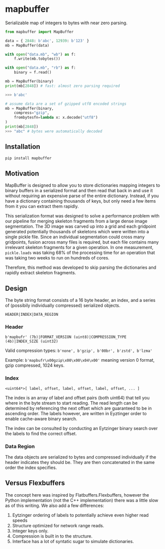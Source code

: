 # mapbuffer

Serializable map of integers to bytes with near zero parsing.

```python
from mapbuffer import MapBuffer

data = { 2848: b'abc', 12939: b'123' }
mb = MapBuffer(data)

with open("data.mb", "wb") as f:
    f.write(mb.tobytes())

with open("data.mb", "rb") as f:
    binary = f.read()

mb = MapBuffer(binary)
print(mb[2848]) # fast: almost zero parsing required

>>> b'abc'

# assume data are a set of gzipped utf8 encoded strings
mb = MapBuffer(binary, 
    compress="gzip",
    frombytesfn=lambda x: x.decode("utf8")
)
print(mb[2848])
>>> "abc" # bytes were automatically decoded
```

## Installation

```bash
pip install mapbuffer
```

## Motivation

MapBuffer is designed to allow you to store dictionaries mapping integers to binary buffers in a serialized format and then read that back in and use it without requiring an expensive parse of the entire dictionary. Instead, if you have a dictionary containing thousands of keys, but only need a few items from it you can extract them rapidly.  

This serialization format was designed to solve a performance problem with our pipeline for merging skeleton fragments from a large dense image segmentation. The 3D image was carved up into a grid and each gridpoint generated potentially thousands of skeletons which were written into a single pickle file. Since an individual segmentation could cross many gridpoints, fusion across many files is required, but each file contains many irrelevant skeleton fragments for a given operation. In one measurement, `pickle.loads` was taking 68% of the processing time for an operation that was taking two weeks to run on hundreds of cores. 

Therefore, this method was developed to skip parsing the dictionaries and rapidly extract skeleton fragments.

## Design

The byte string format consists of a 16 byte header, an index, and a series of (possibily individually compressed) serialized objects.

```
HEADER|INDEX|DATA_REGION
```

### Header 

```
b'mapbufr' (7b)|FORMAT_VERSION (uint8)|COMPRESSION_TYPE (4b)|INDEX_SIZE (uint32)
```

Valid compression types: `b'none', b'gzip', b'00br', b'zstd', b'lzma'`

Example: `b'mapbufr\x00gzip\x00\x00\x04\x00'` meaning version 0 format, gzip compressed, 1024 keys.

### Index

```
<uint64*>[ label, offset, label, offset, label, offset, ... ]
```

The index is an array of label and offset pairs (both uint64) that tell you where in the byte stream to start reading. The read length can be determined by referencing the next offset which are guaranteed to be in ascending order. The labels however, are written in Eyztinger order to enable cache-aware binary search.

The index can be consulted by conducting an Eytzinger binary search over the labels to find the correct offset.

### Data Region

The data objects are serialized to bytes and compressed individually if the header indicates they should be. They are then concatenated in the same order the index specifies.

## Versus Flexbuffers

The concept here was inspired by Flatbuffers.Flexbuffers, however the Python implementation (not the C++ implementation) there was a little slow as of this writing. We also add a few differences: 

1. Eytzinger ordering of labels to potentially achieve even higher read speeds
2. Structure optimized for network range reads.
3. Integer keys only.
4. Compression is built in to the structure.
5. Interface has a lot of syntatic sugar to simulate dictionaries.




